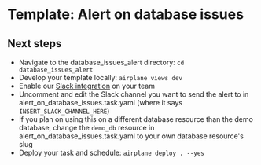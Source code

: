 # Template: Alert on database issues

## Next steps

- Navigate to the database_issues_alert directory: `cd database_issues_alert`
- Develop your template locally: `airplane views dev`
- Enable our [Slack integration](https://docs.airplane.dev/platform/slack-integration) on your team
- Uncomment and edit the Slack channel you want to send the alert to in alert_on_database_issues.task.yaml (where it says `INSERT_SLACK_CHANNEL_HERE`)
- If you plan on using this on a different database resource than the demo database, change the `demo_db` resource in alert_on_database_issues.task.yaml to your own database resource's slug
- Deploy your task and schedule: `airplane deploy . --yes`
